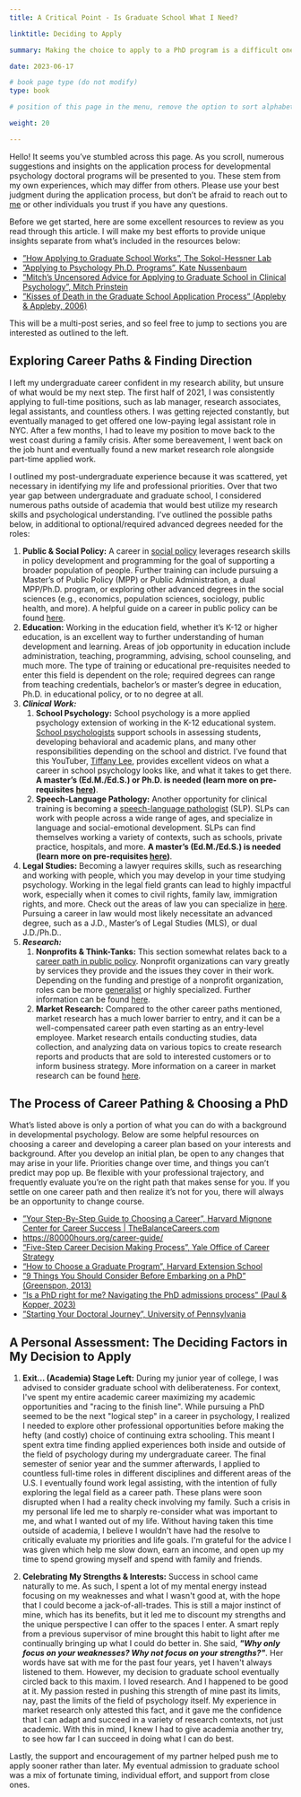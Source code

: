 ```yaml
---
title: A Critical Point - Is Graduate School What I Need?

linktitle: Deciding to Apply

summary: Making the choice to apply to a PhD program is a difficult one. Let's fully explore what you have to take into account to make such a decision.

date: 2023-06-17

# book page type (do not modify)
type: book

# position of this page in the menu, remove the option to sort alphabetically.

weight: 20

---
```


Hello! It seems you’ve stumbled across this page. As you scroll, numerous suggestions and insights on the application process for developmental psychology doctoral programs will be presented to you. These stem from my own experiences, which may differ from others. Please use your best judgment during the application process, but don’t be afraid to reach out to [me](https://maia-southwick.com/#contact) or other individuals you trust if you have any questions.

Before we get started, here are some excellent resources to review as you read through this article. I will make my best efforts to provide unique insights separate from what’s included in the resources below:

- [”How Applying to Graduate School Works”, The Sokol-Hessner Lab](https://www.sokolhessnerlab.com/howapplyingworks)
- [”Applying to Psychology Ph.D. Programs”, Kate Nussenbaum](https://www.katenuss.com/advice/applying_to_phd/)
- [”Mitch’s Uncensored Advice for Applying to Graduate School in Clinical Psychology”, Mitch Prinstein](https://mitch.web.unc.edu/wp-content/uploads/sites/4922/2017/02/MitchGradSchoolAdvice.pdf)
- [”Kisses of Death in the Graduate School Application Process” (Appleby & Appleby, 2006)](https://psychology.unl.edu/psichi/Graduate_School_Application_Kisses_of_Death.pdf)

This will be a multi-post series, and so feel free to jump to sections you are interested as outlined to the left. 

## Exploring Career Paths & Finding Direction

I left my undergraduate career confident in my research ability, but unsure of what would be my next step. The first half of 2021, I was consistently applying to full-time positions, such as lab manager, research associates, legal assistants, and countless others. I was getting rejected constantly, but eventually managed to get offered one low-paying legal assistant role in NYC. After a few months, I had to leave my position to move back to the west coast during a family crisis. After some bereavement, I went back on the job hunt and eventually found a new market research role alongside part-time applied work.

I outlined my post-undergraduate experience because it was scattered, yet necessary in identifying my life and professional priorities. Over that two year gap between undergraduate and graduate school, I considered numerous paths outside of academia that would best utilize my research skills and psychological understanding. I’ve outlined the possible paths below, in additional to optional/required advanced degrees needed for the roles:

1. **Public & Social Policy:** A career in [social policy](https://www.lse.ac.uk/social-policy/about-us/What-is-social-policy) leverages research skills in policy development and programming for the goal of supporting a broader population of people. Further training can include pursuing a Master’s of Public Policy (MPP) or Public Administration, a dual MPP/Ph.D. program, or exploring other advanced degrees in the social sciences (e.g., economics, population sciences, sociology, public health, and more). A helpful guide on a career in public policy can be found [here](https://research.com/careers/public-policy-careers).
2. **Education:** Working in the education field, whether it’s K-12 or higher education, is an excellent way to further understanding of human development and learning. Areas of job opportunity in education include administration, teaching, programming, advising, school counseling, and much more. The type of training or educational pre-requisites needed to enter this field is dependent on the role; required degrees can range from teaching credentials, bachelor’s or master’s degree in education, Ph.D. in educational policy, or to no degree at all.
3. ***Clinical Work:***
    1. **School Psychology:** School psychology is a more applied psychology extension of working in the K-12 educational system. [School psychologists](https://www.nasponline.org/about-school-psychology/who-are-school-psychologists) support schools in assessing students, developing behavioral and academic plans, and many other responsibilities depending on the school and district. I’ve found that this YouTuber, [Tiffany Lee](https://www.youtube.com/@TiffanyLee), provides excellent videos on what a career in school psychology looks like, and what it takes to get there. **A master’s (Ed.M./Ed.S.) or Ph.D. is needed (learn more on pre-requisites [here](**https://www.psychology.org/careers/school-psychologist/))**.
    2. **Speech-Language Pathology:** Another opportunity for clinical training is becoming a [speech-language pathologist](https://www.asha.org/public/who-are-speech-language-pathologists/) (SLP). SLPs can work with people across a wide range of ages, and specialize in language and social-emotional development. SLPs can find themselves working a variety of contexts, such as schools, private practice, hospitals, and more.  **A master’s (Ed.M./Ed.S.) is needed (learn more on pre-requisites [here](**https://www.indeed.com/career-advice/career-development/how-to-become-a-speech-pathologist))**.
4. **Legal Studies:** Becoming a lawyer requires skills, such as researching and working with people, which you may develop in your time studying psychology. Working in the legal field grants can lead to highly impactful work, especially when it comes to civil rights, family law, immigration rights, and more. Check out the areas of law you can specialize in [here](https://www.lsac.org/discover-law/types-law-programs/fields-law). Pursuing a career in law would most likely necessitate an advanced degree, such as a J.D., Master’s of Legal Studies (MLS), or dual J.D./Ph.D..
5. ***Research:***
    1. **Nonprofits & Think-Tanks:** This section somewhat relates back to a [career path in public policy](https://research.com/careers/public-policy-careers). Nonprofit organizations can vary greatly by services they provide and the issues they cover in their work. Depending on the funding and prestige of a nonprofit organization, roles can be more [generalist](https://www.indeed.com/hire/c/info/generalist-definition) or highly specialized. Further information can be found [here](https://career.ucsf.edu/phds/career-paths/non-profit).
    2. **Market Research:** Compared to the other career paths mentioned, market research has a much lower barrier to entry, and it can be a well-compensated career path even starting as an entry-level employee. Market research entails conducting studies, data collection, and analyzing data on various topics to create research reports and products that are sold to interested customers or to inform business strategy. More information on a career in market research can be found [here](https://www.blackridgeresearch.com/blog/thinking-of-a-job-career-in-market-research).

## The Process of Career Pathing & Choosing a PhD

What’s listed above is only a portion of what you can do with a background in developmental psychology. Below are some helpful resources on choosing a career and developing a career plan based on your interests and background. After you develop an initial plan, be open to any changes that may arise in your life. Priorities change over time, and things you can’t predict may pop up. Be flexible with your professional trajectory, and frequently evaluate you’re on the right path that makes sense for you. If you settle on one career path and then realize it’s not for you, there will always be an opportunity to change course.

- [”Your Step-By-Step Guide to Choosing a Career”, Harvard Mignone Center for Career Success | TheBalanceCareers.com](https://careerservices.fas.harvard.edu/blog/2022/08/28/your-step-by-step-guide-to-choosing-a-career/)
- https://80000hours.org/career-guide/
- [“Five-Step Career Decision Making Process”, Yale Office of Career Strategy](https://ocs.yale.edu/blog/2022/12/11/explore-five-step-career-decision-making-process/)
- [“How to Choose a Graduate Program”, Harvard Extension School](https://extension.harvard.edu/blog/how-to-choose-a-graduate-program/)
- [”9 Things You Should Consider Before Embarking on a PhD” (Greenspon, 2013)](https://www.elsevier.com/connect/9-things-you-should-consider-before-embarking-on-a-phd)
- [”Is a PhD right for me? Navigating the PhD admissions process” (Paul & Kopper, 2023)](https://www.povertyactionlab.org/blog/1-10-23/phd-right-me-navigating-phd-admissions-process)
- [”Starting Your Doctoral Journey”, University of Pennsylvania](https://doctoral.wharton.upenn.edu/doctoral-journey/)

## A Personal Assessment: The Deciding Factors in My Decision to Apply

1. **Exit... (Academia) Stage Left:** During my junior year of college, I was advised to consider graduate school with deliberateness. For context, I've spent my entire academic career maximizing my academic opportunities and "racing to the finish line". While pursuing a PhD seemed to be the next "logical step" in a career in psychology, I realized I needed to explore other professional opportunities before making the hefty (and costly) choice of continuing extra schooling. This meant I spent extra time finding applied experiences both inside and outside of the field of psychology during my undergraduate career. The final semester of senior year and the summer afterwards, I applied to countless full-time roles in different disciplines and different areas of the U.S. I eventually found work legal assisting, with the intention of fully exploring the legal field as a career path. These plans were soon disrupted when I had a reality check involving my family. Such a crisis in my personal life led me to sharply re-consider what was important to me, and what I wanted out of my life. Without having taken this time outside of academia, I believe I wouldn't have had the resolve to critically evaluate my priorities and life goals. I'm grateful for the advice I was given which help me slow down, earn an income, and open up my time to spend growing myself and spend with family and friends.

2. **Celebrating My Strengths & Interests:** Success in school came naturally to me. As such, I spent a lot of my mental energy instead focusing on my weaknesses and what I wasn't good at, with the hope that I could become a jack-of-all-trades. This is still a major instinct of mine, which has its benefits, but it led me to discount my strengths and the unique perspective I can offer to the spaces I enter. A smart reply from a previous supervisor of mine brought this habit to light after me continually bringing up what I could do better in. She said, ***"Why only focus on your weaknesses? Why not focus on your strengths?"***. Her words have sat with me for the past four years, yet I haven't always listened to them. However, my decision to graduate school eventually circled back to this maxim. I loved research. And I happened to be good at it. My passion rested in pushing this strength of mine past its limits, nay, past the limits of the field of psychology itself. My experience in market research only attested this fact, and it gave me the confidence that I can adapt and succeed in a variety of research contexts, not just academic. With this in mind, I knew I had to give academia another try, to see how far I can succeed in doing what I can do best.

<!-- 3. **What I Was *Not* Interested In:**

4. **Nature of the Work:**

5. **Economic Standing & Privilege:** -->

Lastly, the support and encouragement of my partner helped push me to apply sooner rather than later. My eventual admission to graduate school was a mix of fortunate timing, individual effort, and support from close ones.